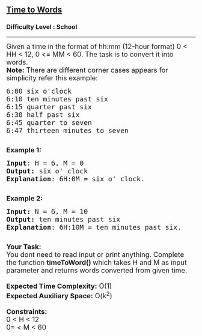 <h2><a href="https://practice.geeksforgeeks.org/problems/time-to-words3728/1?page=7&difficulty[]=-2&sortBy=submissions">Time to Words</a></h2><h3>Difficulty Level : School</h3><hr><div class="problems_problem_content__Xm_eO"><p><span style="font-size:18px">Given a time in the format of hh:mm (12-hour format) 0 &lt; HH&nbsp;&lt; 12, 0 &lt;= MM&nbsp;&lt; 60. The task is to convert it into words.</span><br>
<span style="font-size:18px"><strong>Note:</strong> There are different corner cases appears for simplicity refer this example:</span></p>

<pre><span style="font-size:18px">6:00 six o'clock
6:10 ten minutes past six
6:15 quarter past six
6:30 half past six
6:45 quarter to seven
6:47 thirteen minutes to seven</span></pre>

<p><br>
<span style="font-size:18px"><strong>Example 1:</strong></span></p>

<pre><span style="font-size:18px"><strong>Input</strong>: H = 6, M = 0
<strong>Output:</strong>&nbsp;six o' clock
<strong>Explanation</strong>: 6H:0M = six o' clock.</span></pre>

<p><br>
<span style="font-size:18px"><strong>Example 2:</strong></span></p>

<pre><span style="font-size:18px"><strong>Input: </strong>N = 6, M = 10
<strong>Output:&nbsp;</strong>ten minutes past six</span><span style="font-size:18px">
<strong>Explanation</strong>: 6H:10M = ten minutes past six.
</span></pre>

<p><br>
<span style="font-size:18px"><strong>Your Task:&nbsp;&nbsp;</strong><br>
You dont need to read input or print anything. Complete the function <strong>timeToWord()&nbsp;</strong>which takes H&nbsp;and M&nbsp;as input parameter and returns&nbsp;words converted from given time.<br>
<br>
<strong>Expected Time Complexity:</strong> O(1)<br>
<strong>Expected Auxiliary Space:</strong> O(k<sup>2</sup>)<br>
<br>
<strong>Constraints:</strong><br>
0 &lt;&nbsp;H&nbsp;&lt; 12<br>
0= &lt; M&nbsp;&lt; 60</span></p>
</div>